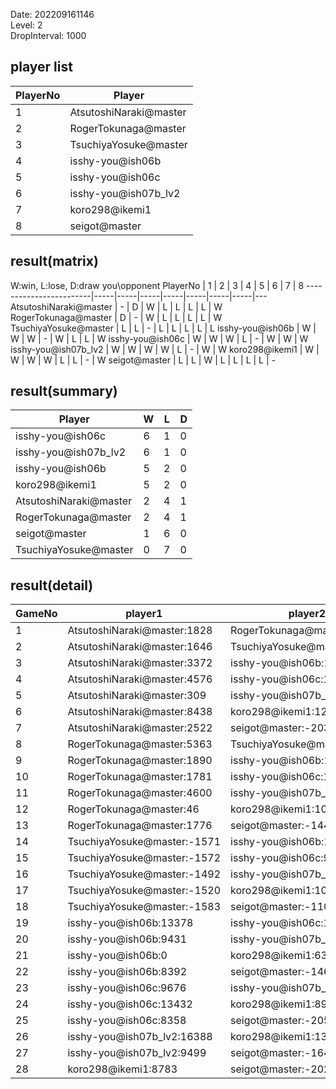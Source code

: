 Date: 202209161146  
Level: 2  
DropInterval: 1000  
## player list
PlayerNo  |  Player
----------|------------------------
1         |  AtsutoshiNaraki@master
2         |  RogerTokunaga@master
3         |  TsuchiyaYosuke@master
4         |  isshy-you@ish06b
5         |  isshy-you@ish06c
6         |  isshy-you@ish07b_lv2
7         |  koro298@ikemi1
8         |  seigot@master
## result(matrix)
W:win, L:lose, D:draw
you\opponent PlayerNo   |  1  |  2  |  3  |  4  |  5  |  6  |  7  |  8
------------------------|-----|-----|-----|-----|-----|-----|-----|---
AtsutoshiNaraki@master  |  -  |  D  |  W  |  L  |  L  |  L  |  L  |  W
RogerTokunaga@master    |  D  |  -  |  W  |  L  |  L  |  L  |  L  |  W
TsuchiyaYosuke@master   |  L  |  L  |  -  |  L  |  L  |  L  |  L  |  L
isshy-you@ish06b        |  W  |  W  |  W  |  -  |  W  |  L  |  L  |  W
isshy-you@ish06c        |  W  |  W  |  W  |  L  |  -  |  W  |  W  |  W
isshy-you@ish07b_lv2    |  W  |  W  |  W  |  W  |  L  |  -  |  W  |  W
koro298@ikemi1          |  W  |  W  |  W  |  W  |  L  |  L  |  -  |  W
seigot@master           |  L  |  L  |  W  |  L  |  L  |  L  |  L  |  -
## result(summary)
Player                  |  W  |  L  |  D
------------------------|-----|-----|---
isshy-you@ish06c        |  6  |  1  |  0
isshy-you@ish07b_lv2    |  6  |  1  |  0
isshy-you@ish06b        |  5  |  2  |  0
koro298@ikemi1          |  5  |  2  |  0
AtsutoshiNaraki@master  |  2  |  4  |  1
RogerTokunaga@master    |  2  |  4  |  1
seigot@master           |  1  |  6  |  0
TsuchiyaYosuke@master   |  0  |  7  |  0
## result(detail)
GameNo  |  player1                      |  player2
--------|-------------------------------|-----------------------------
1       |  AtsutoshiNaraki@master:1828  |  RogerTokunaga@master:1828
2       |  AtsutoshiNaraki@master:1646  |  TsuchiyaYosuke@master:-1901
3       |  AtsutoshiNaraki@master:3372  |  isshy-you@ish06b:11384
4       |  AtsutoshiNaraki@master:4576  |  isshy-you@ish06c:10573
5       |  AtsutoshiNaraki@master:309   |  isshy-you@ish07b_lv2:13255
6       |  AtsutoshiNaraki@master:8438  |  koro298@ikemi1:12232
7       |  AtsutoshiNaraki@master:2522  |  seigot@master:-2038
8       |  RogerTokunaga@master:5363    |  TsuchiyaYosuke@master:-2110
9       |  RogerTokunaga@master:1890    |  isshy-you@ish06b:10337
10      |  RogerTokunaga@master:1781    |  isshy-you@ish06c:15054
11      |  RogerTokunaga@master:4600    |  isshy-you@ish07b_lv2:11317
12      |  RogerTokunaga@master:46      |  koro298@ikemi1:10318
13      |  RogerTokunaga@master:1776    |  seigot@master:-1448
14      |  TsuchiyaYosuke@master:-1571  |  isshy-you@ish06b:10915
15      |  TsuchiyaYosuke@master:-1572  |  isshy-you@ish06c:9664
16      |  TsuchiyaYosuke@master:-1492  |  isshy-you@ish07b_lv2:14228
17      |  TsuchiyaYosuke@master:-1520  |  koro298@ikemi1:10068
18      |  TsuchiyaYosuke@master:-1583  |  seigot@master:-1101
19      |  isshy-you@ish06b:13378       |  isshy-you@ish06c:11835
20      |  isshy-you@ish06b:9431        |  isshy-you@ish07b_lv2:12420
21      |  isshy-you@ish06b:0           |  koro298@ikemi1:6390
22      |  isshy-you@ish06b:8392        |  seigot@master:-1462
23      |  isshy-you@ish06c:9676        |  isshy-you@ish07b_lv2:8539
24      |  isshy-you@ish06c:13432       |  koro298@ikemi1:8931
25      |  isshy-you@ish06c:8358        |  seigot@master:-2055
26      |  isshy-you@ish07b_lv2:16388   |  koro298@ikemi1:13746
27      |  isshy-you@ish07b_lv2:9499    |  seigot@master:-1644
28      |  koro298@ikemi1:8783          |  seigot@master:-2029
